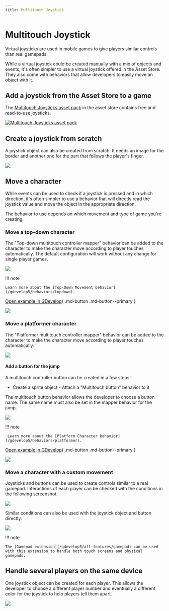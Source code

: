 ```yaml
---
title: Multitouch Joystick
---
```

# Multitouch Joystick

Virtual joysticks are used in mobile games to give players similar controls than real gamepads.

While a virtual joystick could be created manually with a mix of objects and events, it's often simpler to use a virtual joystick offered in the Asset Store. They also come with behaviors that allow developers to easily move an object with it.

## Add a joystick from the Asset Store to a game

The [Multitouch Joysticks asset pack](https://gdevelop.io/asset-store/free/multitouch-joysticks-multitouch-joysticks) in the asset store contains free and read-to-use joysticks.

[![Multitouch Joysticks asset pack](joystick-asset-store.png)](https://gdevelop.io/asset-store/free/multitouch-joysticks-multitouch-joysticks)

## Create a joystick from scratch

A joystick object can also be created from scratch. It needs an image for the border and another one for the part that follows the player's finger.

![](joystick-object-editor.png)

## Move a character

While events can be used to check if a joystick is pressed and in which direction, it's often simpler to use a behavior that will directly read the joystick value and move the object in the appropriate direction.

The behavior to use depends on which movement and type of game you're creating.

### Move a top-down character

The "Top-down multitouch controller mapper" behavior can be added to the character to make the character move according to player touches automatically. The default configuration will work without any change for single player games.

![](joystick-top-down-mapper.png)

!!! note

    Learn more about the [Top-Down Movement behavior](/gdevelop5/behaviors/topdown).

[Open example in GDevelop](https://editor.gdevelop.io/?project=example://top-down-rpg){ .md-button .md-button--primary }

[![](top-down-rpg-multitouch-controls.png)](https://editor.gdevelop.io/?project=example://top-down-rpg)

### Move a platformer character

The "Platformer multitouch controller mapper" behavior can be added to the character to make the character move according to player touches automatically.

![](joystick-platformer-mapper.png)

#### Add a button for the jump

A multitouch controller button can be created in a few steps:

  - Create a sprite object - Attach a "Multitouch button" behavior to it

The multitouch button behavior allows the developer to choose a button name. The same name must also be set in the mapper behavior for the jump.

![](joystick-jump-button.png)

!!! note

     Learn more about the [Platform Character behavior](/gdevelop5/behaviors/platformer).

[Open example in GDevelop](https://editor.gdevelop.io/?project=example://platformer){ .md-button .md-button--primary }

[![](platformer-example-multitouch-controls.png)](https://editor.gdevelop.io/?project=example://platformer)

### Move a character with a custom movement

Joysticks and buttons can be used to create controls similar to a real gamepad. Interactions of each player can be checked with the conditions in the following screenshot.

![](joystick-extension-condition.png)

Similar conditions can also be used with the joystick object and button directly.

![](joystick-object-condition.png)

!!! note

    The [Gamepad extension](/gdevelop5/all-features/gamepad) can be used with this extension to handle both touch screens and physical gamepads.

## Handle several players on the same device

One joystick object can be created for each player. This allows the developer to choose a different player number and eventually a different color for the joystick to help players tell them apart.

![](joystick-multiplayer-object-list.png)
